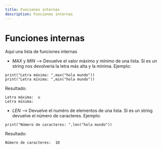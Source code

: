 ```yaml
---
title: Funciones internas
description: Funciones internas
---
```


# Funciones internas

Aquí una lista de funciones internas

* *MAX* y *MIN* --> Devuelve el valor máximo y mínimo de una lista. Si es un string nos devolvería la letra más alta y la mínima. Ejemplo:
```tpl
print("Letra máxima: ",max("hola mundo"))
print("Letra mínima: ",min("hola mundo"))
```
Resultado:
```
Letra máxima:  u
Letra mínima:   
```
* *LEN* --> Devuelve el numéro de elementos de una lista. Si es un string devuelve el número de caracteres. Ejemplo:
```tpl
print("Número de caracteres: ",len("hola mundo"))
```
Resultado:
```
Número de caracteres:  10
```